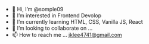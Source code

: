 - 👋 Hi, I’m @somple09
- 👀 I’m interested in Frontend Devolop
- 🌱 I’m currently learning HTML, CSS, Vanilla JS, React
- 💞️ I’m looking to collaborate on ...
- 📫 How to reach me ... jklee4741@gmail.com
